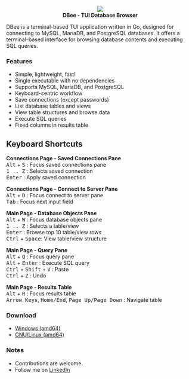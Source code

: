 <p align="center">
  <img src="https://github.com/murat-cileli/dbee/blob/main/dbee-logo.png" />
  <br>
  <strong>DBee - TUI Database Browser</strong>
</p>

DBee is a terminal-based TUI application written in Go, designed for connecting to MySQL, MariaDB, and PostgreSQL databases. It offers a terminal-based interface for browsing database contents and executing SQL queries.

### Features
- Simple, lightweight, fast!
- Single executable with no dependencies
- Supports MySQL, MariaDB, and PostgreSQL
- Keyboard-centric workflow
- Save connections (except passwords)
- List database tables and views  
- View table structures and browse data  
- Execute SQL queries  
- Fixed columns in results table  
  
[](https://github.com/murat-cileli/dbee/assets/6532000/d9d2cd86-e505-471d-91e4-d56cf8d34725)  

## Keyboard Shortcuts

**Connections Page - Saved Connections Pane**  
<kbd>Alt</kbd> + <kbd>S</kbd> : Focus saved connections pane  
<kbd>1 .. Z</kbd> : Selects saved connection  
<kbd>Enter</kbd> : Apply saved connection  

**Connections Page - Connect to Server Pane**  
<kbd>Alt</kbd> + <kbd>D</kbd> : Focus connect to server pane  
<kbd>Tab</kbd> : Focus next input field  

**Main Page - Database Objects Pane**  
<kbd>Alt</kbd> + <kbd>W</kbd> : Focus database objects pane  
<kbd>1 .. Z</kbd> : Selects a table/view  
<kbd>Enter</kbd> : Browse top 10 table/view rows  
<kbd>Ctrl</kbd> + <kbd>Space</kbd>: View table/view structure

**Main Page - Query Pane**  
<kbd>Alt</kbd> + <kbd>Q</kbd> : Focus query pane  
<kbd>Alt</kbd> + <kbd>Enter</kbd> : Execute SQL query  
<kbd>Ctrl</kbd> + <kbd>Shift</kbd> + <kbd>V</kbd> : Paste  
<kbd>Ctrl</kbd> + <kbd>Z</kbd> : Undo  

**Main Page - Results Table**  
<kbd>Alt</kbd> + <kbd>R</kbd> : Focus results table  
<kbd>Arrow Keys</kbd>, <kbd>Home/End</kbd>, <kbd>Page Up/Page Down</kbd> : Navigate table

### Download
- [Windows (amd64)](https://github.com/murat-cileli/dbee/releases/download/0.1/dbee_windows_amd64.exe)
- [GNU/Linux (amd64)](https://github.com/murat-cileli/dbee/releases/download/0.1/dbee_linux_amd64)

### Notes
- Contributions are welcome.
- Follow me on [LinkedIn](https://www.linkedin.com/in/murat-cileli/)

